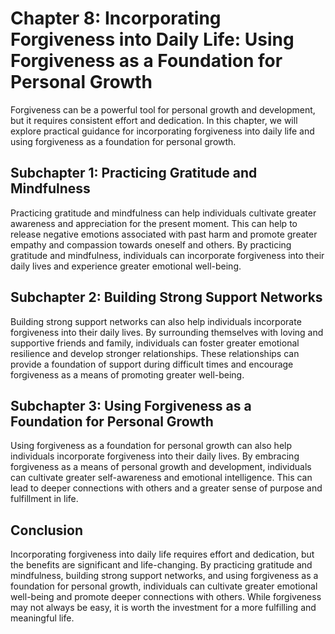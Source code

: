 Chapter 8: Incorporating Forgiveness into Daily Life: Using Forgiveness as a Foundation for Personal Growth
===========================================================================================================

Forgiveness can be a powerful tool for personal growth and development, but it requires consistent effort and dedication. In this chapter, we will explore practical guidance for incorporating forgiveness into daily life and using forgiveness as a foundation for personal growth.

Subchapter 1: Practicing Gratitude and Mindfulness
--------------------------------------------------

Practicing gratitude and mindfulness can help individuals cultivate greater awareness and appreciation for the present moment. This can help to release negative emotions associated with past harm and promote greater empathy and compassion towards oneself and others. By practicing gratitude and mindfulness, individuals can incorporate forgiveness into their daily lives and experience greater emotional well-being.

Subchapter 2: Building Strong Support Networks
----------------------------------------------

Building strong support networks can also help individuals incorporate forgiveness into their daily lives. By surrounding themselves with loving and supportive friends and family, individuals can foster greater emotional resilience and develop stronger relationships. These relationships can provide a foundation of support during difficult times and encourage forgiveness as a means of promoting greater well-being.

Subchapter 3: Using Forgiveness as a Foundation for Personal Growth
-------------------------------------------------------------------

Using forgiveness as a foundation for personal growth can also help individuals incorporate forgiveness into their daily lives. By embracing forgiveness as a means of personal growth and development, individuals can cultivate greater self-awareness and emotional intelligence. This can lead to deeper connections with others and a greater sense of purpose and fulfillment in life.

Conclusion
----------

Incorporating forgiveness into daily life requires effort and dedication, but the benefits are significant and life-changing. By practicing gratitude and mindfulness, building strong support networks, and using forgiveness as a foundation for personal growth, individuals can cultivate greater emotional well-being and promote deeper connections with others. While forgiveness may not always be easy, it is worth the investment for a more fulfilling and meaningful life.
